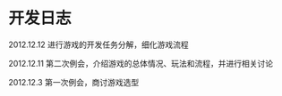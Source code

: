 开发日志
=======

2012.12.12
进行游戏的开发任务分解，细化游戏流程

2012.12.11
第二次例会，介绍游戏的总体情况、玩法和流程，并进行相关讨论

2012.12.3
第一次例会，商讨游戏选型